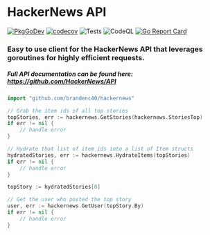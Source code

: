# HackerNews API

[![PkgGoDev](https://pkg.go.dev/badge/github.com/brandenc40/hackernews)](https://pkg.go.dev/github.com/brandenc40/hackernews)
[![codecov](https://codecov.io/gh/brandenc40/hackernews/branch/master/graph/badge.svg?token=YDCD39G1C1)](undefined)
![Tests](https://github.com/brandenc40/hackernews/workflows/Tests/badge.svg)
![CodeQL](https://github.com/brandenc40/hackernews/workflows/CodeQL/badge.svg)
[![Go Report Card](https://goreportcard.com/badge/github.com/brandenc40/hackernews)](https://goreportcard.com/report/github.com/brandenc40/hackernews)

### Easy to use client for the HackerNews API that leverages goroutines for highly efficient requests.

##### Full API documentation can be found here: https://github.com/HackerNews/API

```go
import "github.com/brandenc40/hackernews"

// Grab the item ids of all top stories
topStories, err := hackernews.GetStories(hackernews.StoriesTop)
if err != nil {
    // handle error
}

// Hydrate that list of item ids into a list of Item structs
hydratedStories, err := hackernews.HydrateItems(topStories)
if err != nil {
    // handle error
}

topStory := hydratedStories[0]

// Get the user who posted the top story
user, err := hackernews.GetUser(topStory.By)
if err != nil {
    // handle error
}
```
